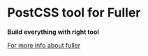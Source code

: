 # PostCSS tool for Fuller #
**Build everything with right tool**

[For more info about fuller](https://github.com/fullerjs/fuller)

